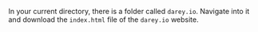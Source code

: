 In your current directory, there is a folder called `darey.io`. Navigate into it and download the `index.html` file of the `darey.io` website.